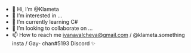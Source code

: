 - 👋 Hi, I’m @Klameta
- 👀 I’m interested in ...
- 🌱 I’m currently learning C#
- 💞️ I’m looking to collaborate on ...
- 📫 How to reach me ivanavalcheva@gmail.com / @klameta.something insta /  Gay- chan#5193 Discord ✨

<!---
Klameta/Klameta is a ✨ special ✨ repository because its `README.md` (this file) appears on your GitHub profile.
You can click the Preview link to take a look at your changes.
--->
